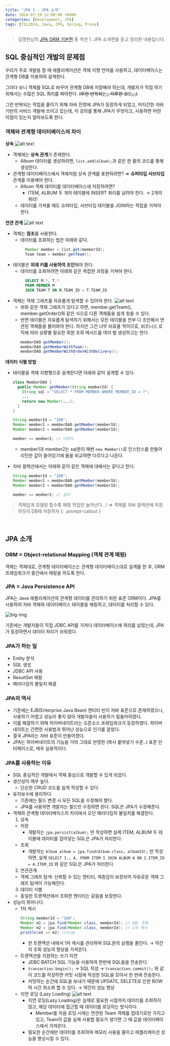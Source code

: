 ```yaml
---
title: "JPA 1 - JPA 소개"
date: 2024-07-19 22:00:00 +0900
categories: [Development, JPA]
tags: [TIL2024, Java, JPA, Spring, Proxy]
---
```

> 김영한님의 [JPA ORM 기본편](https://www.inflearn.com/course/ORM-JPA-Basic) 중 섹션 1. JPA 소개편을 듣고 정리한 내용입니다.

## SQL 중심적인 개발의 문제점

우리가 주로 개발을 할 때 애플리케이션은 객체 지향 언어를 사용하고, 데이터베이스는 관계형 DB를 이용하여 설계한다.

그러다 보니 객체를 SQL로 바꾸어 관계형 DB에 저장해야 하는데, 개발자가 직접 하기 위해서는 수많은 SQL 쿼리를 짜야한다. ~~(무한 반복되는,, 지루한 코드,,,)~~

그런 반복되는 작업을 줄이기 위해 자바 진영에 JPA가 등장하게 되었고, 어지간한 자바 기반의 서비스 개발에 쓰이고 있는데, 이 강의를 통해 JPA가 무엇이고, 사용하면 어떤 이점이 있는지 알아보도록 한다.

### 객체와 관계형 데이터베이스의 차이

**상속**
![alt text](../assets/post-images/jpa-orm-0.png)
- 객체에는 **상속 관계**가 존재한다.
  - Album 데이터를 생성하려면, `list.add(album);`과 같은 한 줄의 코드를 통해 생성한다.
- 관계형 데이터베이스에서 객체처럼 상속 관계를 표현하려면? ⇒ **슈퍼타입 서브타입** 관계를 이용해야 한다.
  - Album 객체 데이터를 데이터베이스에 저장하려면?
    - ITEM, ALBUM 두 개의 테이블에 INSERT 쿼리를 날려야 한다. → 2개의 쿼리!
  - 데이터를 가져올 때도 슈퍼타입, 서브타입 테이블을 JOIN하는 작업을 거쳐야 한다.

**연관 관계**
![alt text](../assets/post-images/jpa-orm-1.png)
- 객체는 **참조**를 사용한다.
  - 데이터를 조회하는 법은 아래와 같다.
    ```java
      Member member = list.get(memberId);
      Team team = member.getTeam();
    ``` 
- 테이블은 **외래 키를 사용하여 조인**해야 한다.
  - 데이터를 조회하려면 아래와 같은 복잡한 과정을 거쳐야 한다.
    ```sql
      SELECT M.*, T.*
      FROM MEMBER M
      JOIN TEAM T OR M.TEAM_ID = T.TEAM_ID
    ```
- 객체는 객체 그래프를 자유롭게 탐색할 수 있어야 한다.
    ![alt text](../assets/post-images/jpa-orm-2.png)
  - 위와 같은 객체 그래프가 있다고 하면, member.getTeam(), member.getOrder()와 같은 식으로 다른 객체들을 쉽게 찾을 수 있다.
  - 반면 테이블은 자유롭게 탐색하기 위해서는 모든 테이블을 전부 다 조인해서 연관된 객체들을 불러와야 한다. 하지만 그건 너무 비효율 적이므로, 비즈니스 로직에 따라 상황별 필요한 회원 조회 메서드를 여러 벌 생성하고는 한다.
    ```java
    memberDAO.getMember();
    memberDAO.getMemberWithTeam();
    memberDAO.getMemberWithOrderWithDelivery();
    ```

**데이터 식별 방법**
- 테이블을 객체 지향형으로 설계한다면 아래와 같이 설계할 수 있다.
   
    ```java
    class MemberDAO {
      public Member getMember(String memberId) {
        String sql = "SELECT * FROM MEMBER WHERE MEMBER_ID = ?";
        ...
        return new Member(...);
      }
    }
    
    String memberId = "100";
    Member member1 = memberDAO.getMember(memberId);
    Member member2 = memberDAO.getMember(memberId);
    
    member == member2; // 다르다
    ```
  - member1과 member2는 sql문이 매번 `new Member()`로 인스턴스를 만들어 리턴한 값이 들어있기에 둘을 비교하면 다르다고 나온다. 
- 자바 컬렉션에서는 아래와 같이 같은 객체에 대해서는 같다고 한다.
        
    ```java
    String memberId = "100";
    Member member1 = memberDAO.getMember(memberId);
    Member member2 = memberDAO.getMember(memberId);
    
    member == member2; // 같다
    ```

> 객체답게 모델링 할수록 매핑 작업만 늘어난다…! ⇒ 객체를 자바 컬렉션에 저장 하듯이 DB에 저장하자
{: .prompt-callout }
<br/>

## JPA 소개

### ORM = Object-relational Mapping (객체 관계 매핑)
객체는 객체대로, 관계형 데이터베이스는 관계형 데이터베이스대로 설계를 한 후, ORM 프레임워크가 중간에서 매핑을 하도록 한다.

### JPA = Java Persistence API
JPA는 Java 애플리케이션의 관계형 데이터를 관리하기 위한 표준 ORM이다. JPA를 사용하여 자바 객체와 데이터베이스 테이블을 매핑하고, 데이터를 처리할 수 있다.

![big-img](../assets/post-images/jpa-orm-3.png)

기존에는 개발자들이 직접 JDBC API를 가져다 데이터베이스에 쿼리를 날렸는데, JPA가 등장하면서 데이터 처리가 쉬워졌다.

### JPA가 하는 일
- Entity 분석
- SQL 생성
- JDBC API 사용
- ResultSet 매핑
- 패러다임의 불일치 해결

### JPA의 역사
- 기존에는 EJB(Enterprise Java Bean) 엔티티 빈이 자바 표준으로 존재하였으나, 사용하기 어렵고 성능이 좋지 않아 개발자들이 사용하기 힘들어하였다.
- 이를 해결하기 위해 하이버네이트라는 오픈소스 프레임워크가 등장하였다. 하이버네이트는 간편한 사용법과 뛰어난 성능으로 인기를 끌었다.
- 결국 JPA라는 자바 표준이 만들어졌다.
- JPA는 하이버네이트의 기능을 거의 그대로 반영한 (복사 붙여넣기 수준..) 표준 인터페이스로, 매우 실용적이다.
  
### JPA를 사용하는 이유
- SQL 중심적인 개발에서 객체 중심으로 개발할 수 있게 되었다.
- 생산성이 매우 높다.
  - 단순한 CRUD 코드를 쉽게 작성할 수 있다.
- 유지보수에 용이하다.
  - 기존에는 필드 변경 시 모든 SQL을 수정해야 했다.
  - JPA를 사용하면 개발자는 필드만 수정하면 된다. SQL은 JPA가 수정해준다.
- 객체와 관계형 데이터베이스의 차이에서 오던 패러다임의 불일치를 해결한다.
  1. 상속
    - 저장
      - 개발자는 `jpa.persist(album);` 만 작성하면 실제 ITEM, ALBUM 두 테이블에 데이터를 집어넣는 SQL은 JPA가 처리한다.
    - 조회
      - 개발자는 `Album album = jpa.find(Album.class, albumId);` 만 작성하면, 실제 `SELECT I., A. FROM ITEM I JOIN ALBUM A ON I.ITEM_ID = A.ITEM_ID` 와 같은 SQL은 JPA가 처리한다.
  2. 연관관계
    - 객체 그래프 탐색: 신뢰할 수 있는 엔티티, 계층임이 보장되어 자유로운 객체 그래프 탐색이 가능해진다. 
  3. 데이터 식별
    - 동일한 트랜잭션에서 조회한 엔티티는 같음을 보장한다.
- 성능이 뛰어나다.
  - 1차 캐시
    ```java
    String memberId = "100";
    Member m1 = jpa.find(Member.class, memberId); // SQL 조회
    Member m2 = jpa.find(Member.class, memberId); // 1차 캐시
    println(m1 == m2) //true
    ```
    - 한 트랜잭션 내에서 1차 캐시를 관리하여 SQL문의 실행을 줄인다. → 약간의 조회 성능의 향상을 가져온다.
  - 트랜잭션을 지원하는 쓰기 지연
    - JDBC BATCH SQL 기능을 사용하여 한번에 SQL들을 전송한다.
    - `transaction.begin();` → SQL 작성 → `transaction.commit();` 와 같이 코드를 작성하면 커밋 시점에 작성한 SQL을 모아서 한 번에 전송한다.
    - 커밋하는 순간에 SQL을 보내기 때문에 UPDATE, DELETE로 인한 ROW 락 시간 최소화 할 수 있다. → 약간의 성능 향상
  - 지연 로딩 (Lazy Loading)
    ![alt text](../assets/post-images/jpa-orm-4.png)
    - 지연 로딩(Lazy Loading)은 실제로 필요한 시점까지 데이터를 조회하지 않고, 해당 데이터에 접근할 때 데이터를 로딩하는 방식이다.
      - Member를 처음 로딩 시에는 연관된 Team 객체를 껍데기로만 가지고 있고, Team의 값을 실제 사용할 필요가 생기면 그 때 값을 데이터베이스에서 가져온다.
    - 필요한 순간에만 데이터를 조회하여 메모리 사용을 줄이고 애플리케이션 성능을 향상시킬 수 있다.